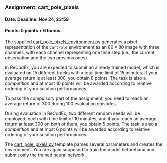 ### Assignment: cart_pole_pixels
#### Date: Deadline: Nov 24, 23:59
#### Points: 5 points + 6 bonus

The supplied [cart_pole_pixels_environment.py](https://github.com/ufal/npfl122/tree/master/labs/06/cart_pole_pixels_environment.py)
generates a pixel representation of the `CartPole` environment
as an $80×80$ image with three channels, with each channel representing one time step
(i.e., the current observation and the two previous ones).

In ReCodEx, you are expected to submit an already trained model,
which is evaluated on 15 different tracks with a total time
limit of 15 minutes. If your average return is at least 300, you obtain
8 points. The task is also a _competition_ and at most 10 points will be awarded
according to relative ordering of your solution performances.

To pass the compulsory part of the assignment, you need to reach an average
return of 300 during 100 evaluation episodes.

During evaluation in ReCodEx, two different random seeds will be employed,
each with time limit of 10 minutes, and if you reach an average return at least
300 on both of them, you obtain 5 points. The task is also a _competition_ and
at most 6 points will be awarded according to relative ordering of your
solution performances.

The [cart_pole_pixels.py](https://github.com/ufal/npfl122/tree/master/labs/06/cart_pole_pixels.py)
template parses several parameters and creates the environment.
You are again supposed to train the model beforehand and submit
only the trained neural network.
